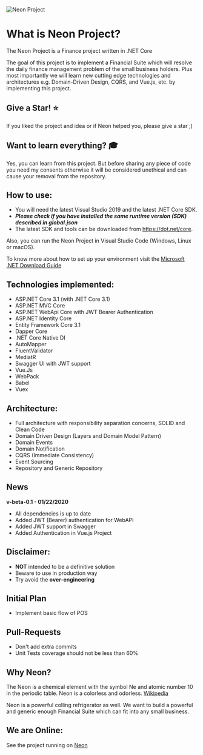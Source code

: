 <img src="https://vignette.wikia.nocookie.net/lefteris-kaliambos/images/d/d4/Neon-Atomic-Structure.png/revision/latest/scale-to-width-down/340?cb=20190208205524" alt="Neon Project"> 


What is Neon Project?
=====================
The Neon Project is a Finance project written in .NET Core

The goal of this project is to implement a Financial Suite which will resolve the daily finance management problem of the small business holders. Plus most importantly we will learn new cutting edge technologies and architectures e.g. Domain-Driven Design, CQRS, and Vue.js, etc. by implementing this project. 

## Give a Star! :star:
If you liked the project and idea or if Neon helped you, please give a star ;)

## Want to learn everything?  :mortar_board:
Yes, you can learn from this project. But before sharing any piece of code you need my consents otherwise it will be considered unethical and can cause your removal from the repository. 

## How to use:
- You will need the latest Visual Studio 2019 and the latest .NET Core SDK.
- ***Please check if you have installed the same runtime version (SDK) described in global.json***
- The latest SDK and tools can be downloaded from https://dot.net/core.

Also, you can run the Neon Project in Visual Studio Code (Windows, Linux or macOS).

To know more about how to set up your environment visit the [Microsoft .NET Download Guide](https://www.microsoft.com/net/download)

## Technologies implemented:

- ASP.NET Core 3.1 (with .NET Core 3.1)
 - ASP.NET MVC Core 
 - ASP.NET WebApi Core with JWT Bearer Authentication
 - ASP.NET Identity Core
- Entity Framework Core 3.1
- Dapper Core
- .NET Core Native DI
- AutoMapper
- FluentValidator
- MediatR
- Swagger UI with JWT support
- Vue.Js
- WebPack
- Babel
- Vuex

## Architecture:

- Full architecture with responsibility separation concerns, SOLID and Clean Code
- Domain Driven Design (Layers and Domain Model Pattern)
- Domain Events
- Domain Notification
- CQRS (Immediate Consistency)
- Event Sourcing
- Repository and Generic Repository

## News

**v-beta-0.1 - 01/22/2020**
- All dependencies is up to date
- Added JWT (Bearer) authentication for WebAPI
- Added JWT support in Swagger
- Added Authentication in Vue.js Project

## Disclaimer:
- **NOT** intended to be a definitive solution
- Beware to use in production way
- Try avoid the **over-engineering**

## Initial Plan
- Implement basic flow of POS

## Pull-Requests 
- Don't add extra commits
- Unit Tests coverage should not be less than 60%

## Why Neon?
The Neon is a chemical element with the symbol Ne and atomic number 10 in the periodic table. Neon is a colorless and odorless. [Wikipedia](https://en.wikipedia.org/wiki/Neon)

Neon is a powerful colling refrigerator as well. We want to build a powerful and generic enough Financial Suite which can fit into any small business. 

## We are Online:
See the project running on <a href="https://neon.efinancesuite.com/" target="_blank">Neon</a>

